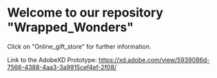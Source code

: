 # Welcome to our repository "Wrapped_Wonders"

Click on "Online_gift_store" for further information.

Link to the AdobeXD Prototype:
https://xd.adobe.com/view/5939086d-7566-4388-4aa3-3a9915cef4ef-2f08/
